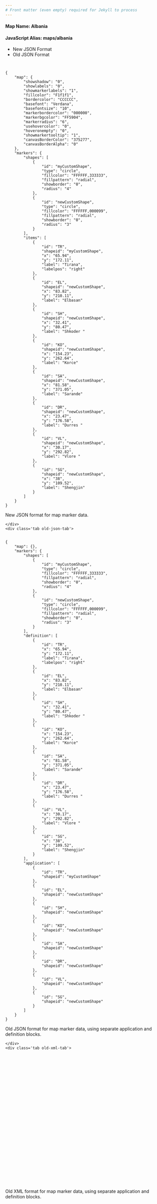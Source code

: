 ```yaml
---
# Front matter (even empty) required for Jekyll to process
---
```


#### Map Name: Albania

#### JavaScript Alias: maps/albania


<div class="code-wrapper">
<ul class='code-tabs'>
    <li class='active'>
        <a data-toggle='new-json'>New JSON Format</a>
    </li>
    <li>
        <a data-toggle='old-json'>Old JSON Format</a>
    </li>
</ul>
<div class='tab-content'>
    <pre class='plain-code'></pre>
    <div class='tab new-json-tab active'>
<pre><code class="language-javascript">
{
    "map": {
        "showshadow": "0",
        "showlabels": "0",
        "showmarkerlabels": "1",
        "fillcolor": "F1f1f1",
        "bordercolor": "CCCCCC",
        "basefont": "Verdana",
        "basefontsize": "10",
        "markerbordercolor": "000000",
        "markerbgcolor": "FF5904",
        "markerradius": "6",
        "usehovercolor": "0",
        "hoveronempty": "0",
        "showmarkertooltip": "1",
        "canvasBorderColor": "375277",
        "canvasBorderAlpha": "0"
    },
    "markers": {
        "shapes": [
            {
                "id": "myCustomShape",
                "type": "circle",
                "fillcolor": "FFFFFF,333333",
                "fillpattern": "radial",
                "showborder": "0",
                "radius": "4"
            },
            {
                "id": "newCustomShape",
                "type": "circle",
                "fillcolor": "FFFFFF,000099",
                "fillpattern": "radial",
                "showborder": "0",
                "radius": "3"
            }
        ],
        "items": [
            {
                "id": "TR",
                "shapeid": "myCustomShape",
                "x": "65.94",
                "y": "172.11",
                "label": "Tirana",
                "labelpos": "right"
            },
            {
                "id": "EL",
                "shapeid": "newCustomShape",
                "x": "83.82",
                "y": "210.11",
                "label": "Elbasan"
            },
            {
                "id": "SH",
                "shapeid": "newCustomShape",
                "x": "32.41",
                "y": "80.47",
                "label": "Shkoder "
            },
            {
                "id": "KO",
                "shapeid": "newCustomShape",
                "x": "154.23",
                "y": "262.64",
                "label": "Korce"
            },
            {
                "id": "SA",
                "shapeid": "newCustomShape",
                "x": "81.58",
                "y": "371.05",
                "label": "Sarande"
            },
            {
                "id": "DR",
                "shapeid": "newCustomShape",
                "x": "23.47",
                "y": "176.58",
                "label": "Durres "
            },
            {
                "id": "VL",
                "shapeid": "newCustomShape",
                "x": "30.17",
                "y": "292.82",
                "label": "Vlore "
            },
            {
                "id": "SG",
                "shapeid": "newCustomShape",
                "x": "38",
                "y": "109.52",
                "label": "Shengjin"
            }
        ]
    }
}
</code></pre>


<p class='text-success'>New JSON format for map marker data.</p>

    </div>
    <div class='tab old-json-tab'>
<pre><code class="language-javascript">
{
    "map": {},
    "markers": {
        "shapes": [
            {
                "id": "myCustomShape",
                "type": "circle",
                "fillcolor": "FFFFFF,333333",
                "fillpattern": "radial",
                "showborder": "0",
                "radius": "4"
            },
            {
                "id": "newCustomShape",
                "type": "circle",
                "fillcolor": "FFFFFF,000099",
                "fillpattern": "radial",
                "showborder": "0",
                "radius": "3"
            }
        ],
        "definition": [
            {
                "id": "TR",
                "x": "65.94",
                "y": "172.11",
                "label": "Tirana",
                "labelpos": "right"
            },
            {
                "id": "EL",
                "x": "83.82",
                "y": "210.11",
                "label": "Elbasan"
            },
            {
                "id": "SH",
                "x": "32.41",
                "y": "80.47",
                "label": "Shkoder "
            },
            {
                "id": "KO",
                "x": "154.23",
                "y": "262.64",
                "label": "Korce"
            },
            {
                "id": "SA",
                "x": "81.58",
                "y": "371.05",
                "label": "Sarande"
            },
            {
                "id": "DR",
                "x": "23.47",
                "y": "176.58",
                "label": "Durres "
            },
            {
                "id": "VL",
                "x": "30.17",
                "y": "292.82",
                "label": "Vlore "
            },
            {
                "id": "SG",
                "x": "38",
                "y": "109.52",
                "label": "Shengjin"
            }
        ],
        "application": [
            {
                "id": "TR",
                "shapeid": "myCustomShape"
            },
            {
                "id": "EL",
                "shapeid": "newCustomShape"
            },
            {
                "id": "SH",
                "shapeid": "newCustomShape"
            },
            {
                "id": "KO",
                "shapeid": "newCustomShape"
            },
            {
                "id": "SA",
                "shapeid": "newCustomShape"
            },
            {
                "id": "DR",
                "shapeid": "newCustomShape"
            },
            {
                "id": "VL",
                "shapeid": "newCustomShape"
            },
            {
                "id": "SG",
                "shapeid": "newCustomShape"
            }
        ]
    }
}
</code></pre>


<p class='text-success'>Old JSON format for map marker data, using separate application and definition blocks.</p>

    </div>
    <div class='tab old-xml-tab'>
<pre><code class="language-html">
<map>
	<markers>
	<shapes>
	     <shape id='myCustomShape' type='circle' fillColor='FFFFFF,333333' fillPattern='radial' showBorder='0' radius='4'/>
		 <shape id='newCustomShape' type='circle' fillColor='FFFFFF,000099' fillPattern='radial' showBorder='0' radius='3'/>
	</shapes>
		<definition>
			<marker id='TR' x='65.94' y='172.11' label='Tirana' labelPos='right' />
			<marker id='EL' x='83.82' y='210.11' label='Elbasan'  />
			<marker id='SH' x='32.41' y='80.47' label='Shkoder '  />
			<marker id='KO' x='154.23' y='262.64' label='Korce'  />
			<marker id='SA' x='81.58' y='371.05' label='Sarande'  />
			<marker id='DR' x='23.47' y='176.58' label='Durres '  />
			<marker id='VL' x='30.17' y='292.82' label='Vlore '  />
			<marker id='SG' x='38' y='109.52' label='Shengjin'  />
		</definition>
		<application>
			<marker id='TR' shapeId='myCustomShape'  />
			<marker id='EL' shapeId='newCustomShape'  />
			<marker id='SH' shapeId='newCustomShape'  />
			<marker id='KO' shapeId='newCustomShape'  />
			<marker id='SA' shapeId='newCustomShape'  />
			<marker id='DR' shapeId='newCustomShape'  />
			<marker id='VL' shapeId='newCustomShape'  />
			<marker id='SG' shapeId='newCustomShape'  />
		</application>
	</markers>
</map>
</code></pre>

<p class='text-success'>Old XML format for map marker data, using separate application and definition blocks.</p>

</div>
</div>
</div>
